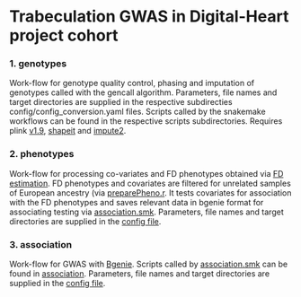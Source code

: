 # Trabeculation GWAS in Digital-Heart project cohort

### 1. genotypes
Work-flow for genotype quality control, phasing and imputation of genotypes called with the gencall algorithm.
Parameters, file names and target directories are supplied in the respective subdirecties config/config_conversion.yaml files.
Scripts called by the snakemake workflows can be found in the respective scripts subdirectories.
Requires plink [v1.9](https://www.cog-genomics.org/plink2), [shapeit](https://mathgen.stats.ox.ac.uk/genetics_software/shapeit/shapeit.html)
and [impute2](http://mathgen.stats.ox.ac.uk/impute/impute_v2.html).

### 2. phenotypes
Work-flow for processing co-variates and FD phenotypes obtained via [FD estimation](automated-fractal-analysis).
FD phenotypes and covariates are filtered for unrelated samples of European ancestry (via [preparePheno.r](digital-heart/phenotypes/preparePheno.r). It tests covariates
for association with the FD phenotypes and saves relevant data in bgenie format for associating testing via [association.smk](digital-heart/association.smk).
Parameters, file names and target directories are supplied in the [config file](digital-heart/phenotypes/config/config_conversion.yaml).

### 3. association
Work-flow for GWAS with [Bgenie](https://jmarchini.org/bgenie/).
Scripts called by [association.smk](digital-heart/association/association.smk) can be found in [association](digital-heart/association/scripts).
Parameters, file names and target directories are supplied in the [config file](digital-heart/association/config/config_conversion.yaml).

